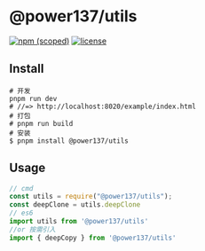 # @power137/utils

[![npm (scoped)](https://img.shields.io/badge/npm-0.0.1-blue)](https://www.npmjs.com/package/@power137/tiny)
[![license](https://img.shields.io/badge/license-MIT-green)](https://www.npmjs.com/package/@power137/tiny)


## Install

``` shell
# 开发
pnpm run dev  
# //=> http://localhost:8020/example/index.html
# 打包
# pnpm run build
# 安装
$ pnpm install @power137/utils
```

## Usage

```js
// cmd
const utils = require("@power137/utils");
const deepClone = utils.deepClone
// es6
import utils from '@power137/utils'
//or 按需引入
import { deepCopy } from '@power137/utils'
```